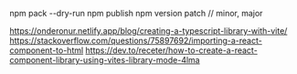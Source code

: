 npm pack --dry-run
npm publish
npm version patch // minor, major

https://onderonur.netlify.app/blog/creating-a-typescript-library-with-vite/
https://stackoverflow.com/questions/75897692/importing-a-react-component-to-html
https://dev.to/receter/how-to-create-a-react-component-library-using-vites-library-mode-4lma

